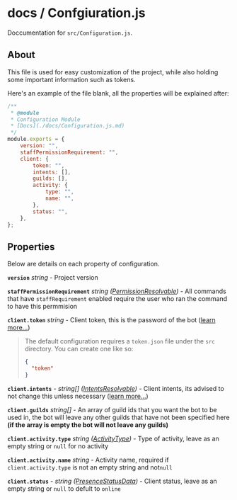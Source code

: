 # docs / Confgiuration.js
Doccumentation for `src/Configuration.js`.

## About
This file is used for easy customization of the project, while also holding some important information such as tokens.

Here's an example of the file blank, all the properties will be explained after:
```js
/** 
 * @module
 * Configuration Module 
 * [Docs](./docs/Configuration.js.md)
 */
module.exports = {
    version: "",
    staffPermissionRequirement: "",
    client: {
        token: "",
        intents: [],
        guilds: [],
        activity: {
            type: "",
            name: "",
        },
        status: "",
    },
};
```

## Properties

Below are details on each property of configuration.

**`version`** *string* - Project version

**`staffPermissionRequirement`** *string ([PermissionResolvable](https://discord.js.org/#/docs/main/stable/typedef/PermissionResolvable))* - All commands that have `staffRequirement` enabled require the user who ran the command to have this permmision

**`client.token`** *string* - Client token, this is the password of the bot ([learn more...](https://discordjs.guide/preparations/setting-up-a-bot-application.html#your-token))

> The default configuration requires a `token.json` file under the `src` directory. You can create one like so:
> ```json
> {
>   "token"
> }
> ```

**`client.intents`** - *string[] ([IntentsResolvable](https://discord.js.org/#/docs/main/stable/typedef/IntentsResolvable))* - Client intents, its advised to not change this unless necessary ([learn more...](https://discordjs.guide/popular-topics/intents.html#gateway-intents))

**`client.guilds`** *string[]* - An array of guild ids that you want the bot to be used in, the bot will leave any other guilds that have not been specified here **(if the array is empty the bot will not leave any guilds)**

**`client.activity.type`** *string ([ActivityType](https://discord.js.org/#/docs/main/stable/typedef/ActivityType))* - Type of activity, leave as an empty string or `null` for no activity

**`client.activity.name`** *string* - Activity name, required if `client.activity.type` is not an empty string and not`null`

**`client.status`** - *string ([PresenceStatusData](https://discord.js.org/#/docs/main/stable/typedef/PresenceStatusData))* - Client status, leave as an empty string or `null` to defult to `online`